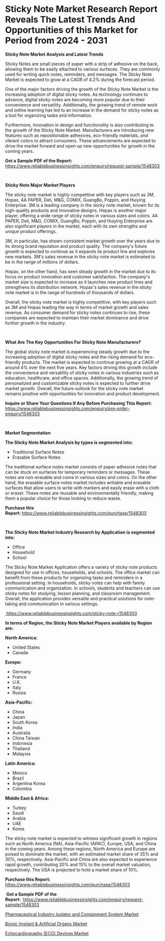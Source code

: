 <p><h1>Sticky Note Market Research Report Reveals The Latest Trends And Opportunities of this Market for Period from 2024 - 2031</h1></p><p><strong>Sticky Note Market Analysis and Latest Trends</strong></p>
<p><p>Sticky Notes are small pieces of paper with a strip of adhesive on the back, allowing them to be easily attached to various surfaces. They are commonly used for writing quick notes, reminders, and messages. The Sticky Note Market is expected to grow at a CAGR of 4.2% during the forecast period.</p><p>One of the major factors driving the growth of the Sticky Note Market is the increasing adoption of digital sticky notes. As technology continues to advance, digital sticky notes are becoming more popular due to their convenience and versatility. Additionally, the growing trend of remote work and online learning has led to an increase in the demand for sticky notes as a tool for organizing tasks and information.</p><p>Furthermore, innovation in design and functionality is also contributing to the growth of the Sticky Note Market. Manufacturers are introducing new features such as repositionable adhesives, eco-friendly materials, and vibrant colors to attract consumers. These advancements are expected to drive the market forward and open up new opportunities for growth in the coming years.</p></p>
<p><strong>Get a Sample PDF of the Report:&nbsp;</strong> <a href="https://www.reliablebusinessinsights.com/enquiry/request-sample/1548303">https://www.reliablebusinessinsights.com/enquiry/request-sample/1548303</a></p>
<p>&nbsp;</p>
<p><strong>Sticky Note Major Market Players</strong></p>
<p><p>The sticky note market is highly competitive with key players such as 3M, Hopax, 4A PAPER, Deli, M&G, COMIX, GuangBo, Poppin, and Huiying Enterprise. 3M is a leading company in the sticky note market, known for its high-quality products and innovative designs. Hopax is another major player, offering a wide range of sticky notes in various sizes and colors. 4A PAPER, Deli, M&G, COMIX, GuangBo, Poppin, and Huiying Enterprise are also significant players in the market, each with its own strengths and unique product offerings.</p><p>3M, in particular, has shown consistent market growth over the years due to its strong brand reputation and product quality. The company's future growth is expected to continue as it expands its product line and explores new markets. 3M's sales revenue in the sticky note market is estimated to be in the range of millions of dollars.</p><p>Hopax, on the other hand, has seen steady growth in the market due to its focus on product innovation and customer satisfaction. The company's market size is expected to increase as it launches new product lines and strengthens its distribution network. Hopax's sales revenue in the sticky note market is in the range of hundreds of thousands of dollars.</p><p>Overall, the sticky note market is highly competitive, with key players such as 3M and Hopax leading the way in terms of market growth and sales revenue. As consumer demand for sticky notes continues to rise, these companies are expected to maintain their market dominance and drive further growth in the industry.</p></p>
<p>&nbsp;</p>
<p><strong>What Are The Key Opportunities For Sticky Note Manufacturers?</strong></p>
<p><p>The global sticky note market is experiencing steady growth due to the increasing adoption of digital sticky notes and the rising demand for eco-friendly products. The market is expected to continue growing at a CAGR of around 4% over the next five years. Key factors driving this growth include the convenience and versatility of sticky notes in various industries such as education, healthcare, and office spaces. Additionally, the growing trend of personalized and customizable sticky notes is expected to further drive market growth. Overall, the future outlook for the sticky note market remains positive with opportunities for innovation and product development.</p></p>
<p><strong>Inquire or Share Your Questions If Any Before Purchasing This Report:</strong> <a href="https://www.reliablebusinessinsights.com/enquiry/pre-order-enquiry/1548303">https://www.reliablebusinessinsights.com/enquiry/pre-order-enquiry/1548303</a></p>
<p>&nbsp;</p>
<p><strong>Market Segmentation</strong></p>
<p><strong>The Sticky Note Market Analysis by types is segmented into:</strong></p>
<p><ul><li>Traditional Surface Notes</li><li>Erasable Surface Notes</li></ul></p>
<p><p>The traditional surface notes market consists of paper adhesive notes that can be stuck on surfaces for temporary reminders or messages. These notes are non-erasable and come in various sizes and colors. On the other hand, the erasable surface notes market includes writable and erasable surfaces that allow users to write with markers and easily erase with a cloth or eraser. These notes are reusable and environmentally friendly, making them a popular choice for those looking to reduce waste.</p></p>
<p><strong>Purchase this Report:&nbsp;</strong><a href="https://www.reliablebusinessinsights.com/purchase/1548303">https://www.reliablebusinessinsights.com/purchase/1548303</a></p>
<p>&nbsp;</p>
<p><strong>The Sticky Note Market Industry Research by Application is segmented into:</strong></p>
<p><ul><li>Office</li><li>Household</li><li>School</li></ul></p>
<p><p>The Sticky Note Market Application offers a variety of sticky note products designed for use in offices, households, and schools. The office market can benefit from these products for organizing tasks and reminders in a professional setting. In households, sticky notes can help with family communication and organization. In schools, students and teachers can use sticky notes for studying, lesson planning, and classroom management. Overall, the application provides versatile and practical solutions for note-taking and communication in various settings.</p></p>
<p><a href="https://www.reliablebusinessinsights.com/sticky-note-r1548303">&nbsp;https://www.reliablebusinessinsights.com/sticky-note-r1548303</a></p>
<p><strong>In terms of Region, the Sticky Note Market Players available by Region are:</strong></p>
<p>
    <p> <strong> North America: </strong>
        <ul>
            <li>United States</li>
            <li>Canada</li>
        </ul>
        </p> 
    <p> <strong> Europe: </strong>
        <ul>
            <li>Germany</li>
            <li>France</li>
            <li>U.K.</li>
            <li>Italy</li>
            <li>Russia</li>
        </ul>
        </p> 
    <p> <strong> Asia-Pacific: </strong>
        <ul>
            <li>China</li>
            <li>Japan</li>
            <li>South Korea</li>
            <li>India</li>
            <li>Australia</li>
            <li>China Taiwan</li>
            <li>Indonesia</li>
            <li>Thailand</li>
            <li>Malaysia</li>
        </ul>
        </p> 
    <p> <strong> Latin America: </strong>
        <ul>
            <li>Mexico</li>
            <li>Brazil</li>
            <li>Argentina Korea</li>
            <li>Colombia</li>
        </ul>
        </p> 
    <p> <strong> Middle East & Africa: </strong>
        <ul>
            <li>Turkey</li>
            <li>Saudi</li>
            <li>Arabia</li>
            <li>UAE</li>
            <li>Korea</li>
        </ul>
    </p>
    </p>
<p><p>The sticky note market is expected to witness significant growth in regions such as North America (NA), Asia-Pacific (APAC), Europe, USA, and China in the coming years. Among these regions, North America and Europe are poised to dominate the market, with an estimated market share of 35% and 30%, respectively. Asia-Pacific and China are also expected to experience rapid growth, contributing 20% and 15% to the overall market valuation, respectively. The USA is projected to hold a market share of 10%.</p></p>
<p><strong>Purchase this Report: </strong><a href="https://www.reliablebusinessinsights.com/purchase/1548303">https://www.reliablebusinessinsights.com/purchase/1548303</a></p>
<p>&nbsp;<strong>Get a Sample PDF of the Report:&nbsp;&nbsp;</strong><a href="https://www.reliablebusinessinsights.com/enquiry/request-sample/1548303">https://www.reliablebusinessinsights.com/enquiry/request-sample/1548303</a></p>
<p><strong></strong></p>
<p><p><a href="https://www.linkedin.com/pulse/pharmaceutical-industry-isolator-containment-system-market-analysis-hkgaf">Pharmaceutical Industry Isolator and Containment System Market</a></p><p><a href="https://www.linkedin.com/pulse/bionic-implant-amp-artificial-organs-market-size-outlook-kelbc">Bionic Implant & Artificial Organs Market</a></p><p><a href="https://www.linkedin.com/pulse/echocardiography-ecg-devices-market-competitive-analysis-8wkjc">Echocardiography (ECG) Devices Market</a></p></p>